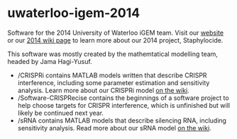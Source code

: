 uwaterloo-igem-2014
===================

Software for the 2014 University of Waterloo iGEM team.
Visit our [website](http://igem.uwaterloo.ca) or our [2014 wiki page](http://2014.igem.org/Team:Waterloo)
to learn more about our 2014 project, Staphylocide.

This software was mostly created by the mathemtatical modelling team, headed by Jama Hagi-Yusuf.

*  /CRISPRi contains MATLAB models written that describe CRISPR interference, including some
parameter estimation and sensitivity analysis. Learn more about our CRISPRi model
[on the wiki](http://2014.igem.org/Team:Waterloo/Math_Book/CRISPRi).
*  /Software-CRISPRecise contains the beginnings of a software project to help choose targets for
  CRISPR interference, which is unfinished but will likely be continued next year.
*  /sRNA contains MATLAB models that describe silencing RNA, including sensitivity analysis. Read
   more about our sRNA model [on the wiki](http://2014.igem.org/Team:Waterloo/Math_Book/sRNA).
